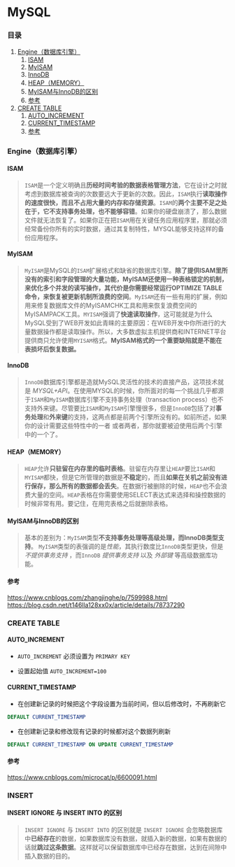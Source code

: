 # MySQL

### 目录

1. [Engine（数据库引擎）](#engine数据库引擎)
    1. [ISAM](#isam)
    1. [MyISAM](#myisam)
    1. [InnoDB](#innodb)
    1. [HEAP（MEMORY）](#heapmemory)
    1. [MyISAM与InnoDB的区别](#myisam与innodb的区别)
    1. [参考](#参考)
1. [CREATE TABLE](#create-table)
    1. [AUTO_INCREMENT](#auto_increment)
    1. [CURRENT_TIMESTAMP](#current_timestamp)
    1. [参考](#参考-1)

### Engine（数据库引擎）

  #### ISAM
  
  > `ISAM`是一个定义明确且**历经时间考验的数据表格管理方法**，它在设计之时就考虑到数据库被查询的次数要远大于更新的次数。因此，`ISAM`执行**读取操作的速度很快，而且不占用大量的内存和存储资源**。`ISAM`的**两个主要不足之处在于，它不支持事务处理，也不能够容错**。如果你的硬盘崩溃了，那么数据文件就无法恢复了。如果你正在把`ISAM`用在关键任务应用程序里，那就必须经常备份你所有的实时数据，通过其复制特性，MYSQL能够支持这样的备份应用程序。

  #### MyISAM
  > `MyISAM`是MySQL的`ISAM`扩展格式和缺省的数据库引擎。**除了提供ISAM里所没有的索引和字段管理的大量功能，MyISAM还使用一种表格锁定的机制，来优化多个并发的读写操作，其代价是你需要经常运行OPTIMIZE TABLE命令，来恢复被更新机制所浪费的空间**。`MyISAM`还有一些有用的扩展，例如用来修复数据库文件的MyISAMCHK工具和用来恢复浪费空间的 MyISAMPACK工具。`MYISAM`强调了**快速读取操作**，这可能就是为什么MySQL受到了WEB开发如此青睐的主要原因：在WEB开发中你所进行的大量数据操作都是读取操作。所以，大多数虚拟主机提供商和INTERNET平台提供商只允许使用`MYISAM`格式。**MyISAM格式的一个重要缺陷就是不能在表损坏后恢复数据。**

  #### InnoDB
  > `InnoDB`数据库引擎都是造就MySQL灵活性的技术的直接产品，这项技术就是 *MYSQL+API*。在使用MYSQL的时候，你所面对的每一个挑战几乎都源于`ISAM`和`MyISAM`数据库引擎不支持事务处理（transaction process）也不支持外来键。尽管要比`ISAM`和`MyISAM`引擎慢很多，但是`InnoDB`包括了对**事务处理**和**外来键**的支持，这两点都是前两个引擎所没有的。如前所述，如果你的设计需要这些特性中的一者 或者两者，那你就要被迫使用后两个引擎中的一个了。

  #### HEAP（MEMORY）
  > `HEAP`允许**只驻留在内存里的临时表格**。驻留在内存里让`HEAP`要比`ISAM`和`MYISAM`都快，但是它所管理的数据是**不稳定**的，而且**如果在关机之前没有进行保存，那么所有的数据都会丢失**。在数据行被删除的时候，`HEAP`也不会浪费大量的空间。`HEAP`表格在你需要使用SELECT表达式来选择和操控数据的时候非常有用。要记住，在用完表格之后就删除表格。

  #### MyISAM与InnoDB的区别
  > 基本的差别为：`MyISAM`类型**不支持事务处理等高级处理，而InnoDB类型支持**。
  `MyISAM`类型的表强调的是*性能*，其执行数度比`InnoDB`类型更快，但是 *不提供事务支持* ，而`InnoDB` *提供事务支持* 以及 *外部键* 等高级数据库功能。

  #### 参考
  <https://www.cnblogs.com/zhangjinghe/p/7599988.html>
  <https://blog.csdn.net/t146lla128xx0x/article/details/78737290>

### CREATE TABLE

  #### AUTO_INCREMENT

  * `AUTO_INCREMENT` 必须设置为 `PRIMARY KEY`

  * 设置起始值 `AUTO_INCREMENT=100`

  #### CURRENT_TIMESTAMP

  * 在创建新记录的时候把这个字段设置为当前时间，但以后修改时，不再刷新它
  ``` SQL
  DEFAULT CURRENT_TIMESTAMP
  ```

  * 在创建新记录和修改现有记录的时候都对这个数据列刷新
  ``` SQL
  DEFAULT CURRENT_TIMESTAMP ON UPDATE CURRENT_TIMESTAMP
  ```

  #### 参考
  <https://www.cnblogs.com/microcat/p/6600091.html>

### INSERT

  #### INSERT IGNORE 与 INSERT INTO 的区别

  > `INSERT IGNORE` 与 `INSERT INTO` 的区别就是 `INSERT IGNORE` 会忽略数据库中**已经存在**的数据，如果数据库没有数据，就插入新的数据，如果有数据的话就**跳过这条数据**。这样就可以保留数据库中已经存在数据，达到在间隙中插入数据的目的。